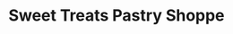 ---
title: "Sweet Treats Pastry Shoppe"
url: /oakland-gardens/sweet-treats-pastry-shoppe/
shop: pastry
---